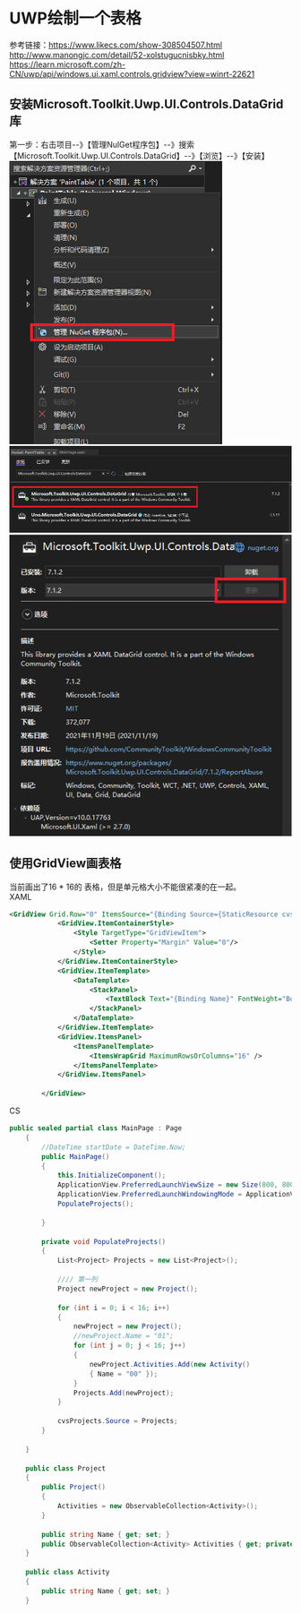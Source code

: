 # UWP绘制一个表格  
参考链接：https://www.likecs.com/show-308504507.html  
http://www.manongjc.com/detail/52-xolstugucnisbky.html  
https://learn.microsoft.com/zh-CN/uwp/api/windows.ui.xaml.controls.gridview?view=winrt-22621  



## 安装Microsoft.Toolkit.Uwp.UI.Controls.DataGrid库  
第一步：右击项目--》【管理NulGet程序包】--》搜索【Microsoft.Toolkit.Uwp.UI.Controls.DataGrid】--》【浏览】--》【安装】  
![](./pic/1.png)  
![](./pic/2.png)  
![](./pic/3.png)  

## 使用GridView画表格  
当前画出了16 * 16的 表格，但是单元格大小不能很紧凑的在一起。  
XAML
~~~xml
<GridView Grid.Row="0" ItemsSource="{Binding Source={StaticResource cvsProjects}}">
            <GridView.ItemContainerStyle>
                <Style TargetType="GridViewItem">
                    <Setter Property="Margin" Value="0"/>
                </Style>
            </GridView.ItemContainerStyle>
            <GridView.ItemTemplate>
                <DataTemplate>
                    <StackPanel>
                        <TextBlock Text="{Binding Name}" FontWeight="Bold" />
                    </StackPanel>
                </DataTemplate>
            </GridView.ItemTemplate>
            <GridView.ItemsPanel>
                <ItemsPanelTemplate>
                    <ItemsWrapGrid MaximumRowsOrColumns="16" />
                </ItemsPanelTemplate>
            </GridView.ItemsPanel>

        </GridView>
~~~

CS
~~~C#
public sealed partial class MainPage : Page
    {
        //DateTime startDate = DateTime.Now;
        public MainPage()
        {
            this.InitializeComponent();
            ApplicationView.PreferredLaunchViewSize = new Size(800, 800);
            ApplicationView.PreferredLaunchWindowingMode = ApplicationViewWindowingMode.PreferredLaunchViewSize;
            PopulateProjects();

        }

        private void PopulateProjects()
        {
            List<Project> Projects = new List<Project>();

            //// 第一列
            Project newProject = new Project();

            for (int i = 0; i < 16; i++)
            {
                newProject = new Project();
                //newProject.Name = "01";
                for (int j = 0; j < 16; j++)
                {
                    newProject.Activities.Add(new Activity()
                    { Name = "00" });
                }
                Projects.Add(newProject);
            }

            cvsProjects.Source = Projects;
        }

    }

    public class Project
    {
        public Project()
        {
            Activities = new ObservableCollection<Activity>();
        }

        public string Name { get; set; }
        public ObservableCollection<Activity> Activities { get; private set; }
    }

    public class Activity
    {
        public string Name { get; set; }
    }
~~~
